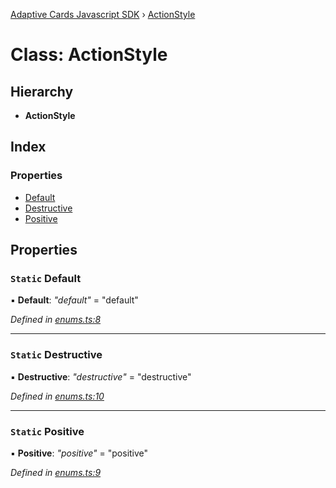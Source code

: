 [Adaptive Cards Javascript SDK](../README.md) › [ActionStyle](actionstyle.md)

# Class: ActionStyle

## Hierarchy

* **ActionStyle**

## Index

### Properties

* [Default](actionstyle.md#static-default)
* [Destructive](actionstyle.md#static-destructive)
* [Positive](actionstyle.md#static-positive)

## Properties

### `Static` Default

▪ **Default**: *"default"* = "default"

*Defined in [enums.ts:8](https://github.com/microsoft/AdaptiveCards/blob/8588bd5ad/source/nodejs/adaptivecards/src/enums.ts#L8)*

___

### `Static` Destructive

▪ **Destructive**: *"destructive"* = "destructive"

*Defined in [enums.ts:10](https://github.com/microsoft/AdaptiveCards/blob/8588bd5ad/source/nodejs/adaptivecards/src/enums.ts#L10)*

___

### `Static` Positive

▪ **Positive**: *"positive"* = "positive"

*Defined in [enums.ts:9](https://github.com/microsoft/AdaptiveCards/blob/8588bd5ad/source/nodejs/adaptivecards/src/enums.ts#L9)*
